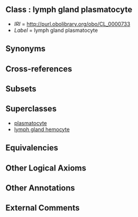 
## Class : lymph gland plasmatocyte

 * *IRI* = http://purl.obolibrary.org/obo/CL_0000733
 * *Label* = lymph gland plasmatocyte

## Synonyms


## Cross-references


## Subsets


## Superclasses

 * [plasmatocyte](../../CL/94/CL_0000394.md)
 * [lymph gland hemocyte](../../CL/35/CL_0000735.md)

## Equivalencies


## Other Logical Axioms


## Other Annotations


## External Comments

